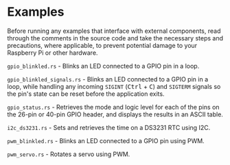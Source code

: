 # Examples

Before running any examples that interface with external components, read through the comments in the source code and take the necessary steps and precautions, where applicable, to prevent potential damage to your Raspberry Pi or other hardware.

`gpio_blinkled.rs` - Blinks an LED connected to a GPIO pin in a loop.

`gpio_blinkled_signals.rs` - Blinks an LED connected to a GPIO pin in a loop, while handling any incoming `SIGINT` (<kbd>Ctrl</kbd> + <kbd>C</kbd>) and `SIGTERM` signals so the pin's state can be reset before the application exits.

`gpio_status.rs` - Retrieves the mode and logic level for each of the pins on the 26-pin or 40-pin GPIO header, and displays the results in an ASCII table.

`i2c_ds3231.rs` - Sets and retrieves the time on a DS3231 RTC using I2C.

`pwm_blinkled.rs` - Blinks an LED connected to a GPIO pin using PWM.

`pwm_servo.rs` - Rotates a servo using PWM.